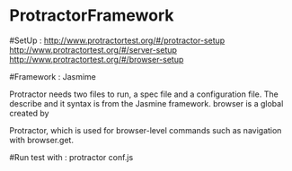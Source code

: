 # ProtractorFramework

#SetUp :
http://www.protractortest.org/#/protractor-setup
http://www.protractortest.org/#/server-setup
http://www.protractortest.org/#/browser-setup

#Framework :
Jasmime

Protractor needs two files to run, a spec file and a configuration file.
The describe and it syntax is from the Jasmine framework. browser is a global created by 

Protractor, which is used for browser-level commands such as navigation with browser.get.


#Run test with :
protractor conf.js